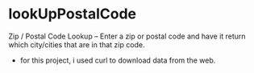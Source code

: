# lookUpPostalCode

Zip / Postal Code Lookup – Enter a zip or postal code and have it return which city/cities that are in that zip code.

- for this project, i used curl to download data from the web.
